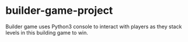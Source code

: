 # builder-game-project
Builder game uses Python3 console to interact with players as they stack levels in this building game to win.
